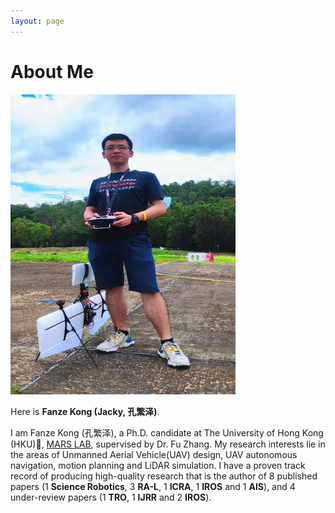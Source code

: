 ```yaml
---
layout: page
---
```


# About Me

<img src="/images/fanze_kong.jpg" class="floatpic" width="360" height="480">

Here is **Fanze Kong (Jacky, 孔繁泽)**.

I am Fanze Kong (孔繁泽), a Ph.D. candidate at The University of Hong Kong (HKU)🏫, [MARS LAB](https://mars.hku.hk/), supervised by Dr. Fu Zhang. My research interests lie in the areas of Unmanned Aerial Vehicle(UAV) design, UAV autonomous navigation, motion planning and LiDAR simulation. I have a proven track record of producing high-quality research that is the author of 8 published papers (1 **Science Robotics**, 3 **RA-L**, 1 **ICRA**, 1 **IROS** and 1 **AIS**), and 4 under-review papers (1 **TRO**, 1 **IJRR** and 2 **IROS**).

<!-- ## Research Interests

My current research focuses on practical problems that artificial intelligence faces in real life. My interests are on the **Machine Learning** and its applications in **Industrial IoT**. In a word, advanced technologies like ML and IoT positively influence the life of everybody.  I wish to devote my talent to this meaningful cause and bring well-being to society.

## News and Updates

- **<font color='red'>[News]</font> I am actively searching for a PhD program!**
- **May 2023：**Happy to be awarded the XiamenAir Scholarship.
- **May 2023：**Happy to win the Finalist Award in MCM 2023.
- **Feb 2023：**[**FZU-Flying-Book 福州大学飞跃手册**](https://fzu-fly.online/) has been published! Welcome to contribute.
- **Jan 2023：**One paper accepted to ICAROB 2023, see you in Japan!
- **Dec 2022：**Research assistant at Key Laboratory of Industrial Automation Control Technology and Information Processing, advised by [Prof. Zhezhuang Xu](https://dqxy.fzu.edu.cn/en/info/1009/1072.htm).
- **Sep 2022：**Happy to be nominated for the China National Scholarship.
- **Jun 2022：**Online Research Intern at Cambridge Centre for the Integration of Science, Technology and Culture, advised by [Prof. Pietro Liò](https://www.cl.cam.ac.uk/~pl219/ ). -->
